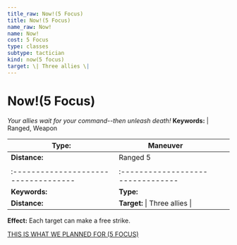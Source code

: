 ```yaml
---
title_raw: Now!(5 Focus)
title: Now!(5 Focus)
name_raw: Now!
name: Now!
cost: 5 Focus
type: classes
subtype: tactician
kind: now(5 focus)
target: \| Three allies \|
---
```


# Now!(5 Focus)

*Your allies wait for your command--then unleash death!* **Keywords:** | Ranged, Weapon

| **Type:**                            | Maneuver                          |     |     |
| ------------------------------------ | --------------------------------- | --- | --- |
| **Distance:**                        | Ranged 5                          |     |     |
|                                      |                                   |     |     |
| :----------------------------------- | :-------------------------------- |     |     |
| **Keywords:**                        | **Type:**                         |     |     |
| **Distance:**                        | **Target:** \| Three allies \|    |     |     |

**Effect:** Each target can make a free strike.

[THIS IS WHAT WE PLANNED FOR (5 FOCUS)](./This%20Is%20What%20We%20Planned%20For.md)
